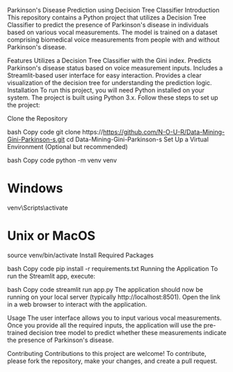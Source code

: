 Parkinson's Disease Prediction using Decision Tree Classifier
Introduction
This repository contains a Python project that utilizes a Decision Tree Classifier to predict the presence of Parkinson's disease in individuals based on various vocal measurements. The model is trained on a dataset comprising biomedical voice measurements from people with and without Parkinson's disease.

Features
Utilizes a Decision Tree Classifier with the Gini index.
Predicts Parkinson's disease status based on voice measurement inputs.
Includes a Streamlit-based user interface for easy interaction.
Provides a clear visualization of the decision tree for understanding the prediction logic.
Installation
To run this project, you will need Python installed on your system. The project is built using Python 3.x. Follow these steps to set up the project:

Clone the Repository

bash
Copy code
git clone https://https://github.com/N-O-U-R/Data-Mining-Gini-Parkinson-s.git
cd Data-Mining-Gini-Parkinson-s
Set Up a Virtual Environment (Optional but recommended)

bash
Copy code
python -m venv venv
# Windows
venv\Scripts\activate
# Unix or MacOS
source venv/bin/activate
Install Required Packages

bash
Copy code
pip install -r requirements.txt
Running the Application
To run the Streamlit app, execute:

bash
Copy code
streamlit run app.py
The application should now be running on your local server (typically http://localhost:8501). Open the link in a web browser to interact with the application.

Usage
The user interface allows you to input various vocal measurements. Once you provide all the required inputs, the application will use the pre-trained decision tree model to predict whether these measurements indicate the presence of Parkinson's disease.

Contributing
Contributions to this project are welcome! To contribute, please fork the repository, make your changes, and create a pull request.
